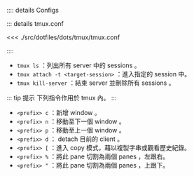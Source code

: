 :::: details Configs

::: details tmux.conf

<<< ./src/dotfiles/dots/tmux/tmux.conf

::::

* `tmux ls` ：列出所有 server 中的 sessions 。
* `tmux attach -t <target-session>` ：進入指定的 session 中。
* `tmux kill-server` ：結束 server 並刪除所有 sessions 。

::: tip 提示
下列指令作用於 tmux 內。
:::

* `<prefix> c` ：新增 window 。
* `<prefix> n` ：移動至下一個 window 。
* `<prefix> p` ：移動至上一個 window 。
* `<prefix> d` ： detach 目前的 client 。
* `<prefix> [` ：進入 copy 模式，藉以複製字串或觀看歷史紀錄。
* `<prefix> %` ：將此 pane 切割為兩個 panes ，左跟右。
* `<prefix> "` ：將此 pane 切割為兩個 panes ，上跟下。
